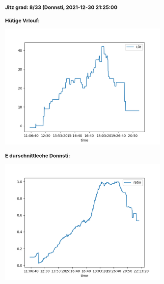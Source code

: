 ### Jitz grad: 8/33 (Donnsti, 2021-12-30 21:25:00

### Hütige Vrlouf:
![Graph](Today.png)

### E durschnittleche Donnsti:
![Graph](Donnsti.png)